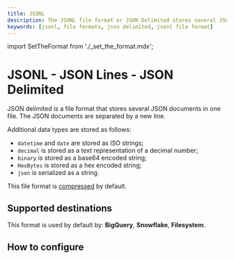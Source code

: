 ```yaml
---
title: JSONL
description: The JSONL file format or JSON Delimited stores several JSON documents in one file. The JSON documents are separated by a new line.
keywords: [jsonl, file formats, json delimited, jsonl file format]
---
```

import SetTheFormat from './_set_the_format.mdx';

# JSONL - JSON Lines - JSON Delimited

JSON delimited is a file format that stores several JSON documents in one file. The JSON documents are separated by a new line.

Additional data types are stored as follows:

- `datetime` and `date` are stored as ISO strings;
- `decimal` is stored as a text representation of a decimal number;
- `binary` is stored as a base64 encoded string;
- `HexBytes` is stored as a hex encoded string;
- `json` is serialized as a string.

This file format is [compressed](../../reference/performance.md#disabling-and-enabling-file-compression) by default.

## Supported destinations

This format is used by default by: **BigQuery**, **Snowflake**, **Filesystem**.

## How to configure

<SetTheFormat file_type="jsonl"/>

